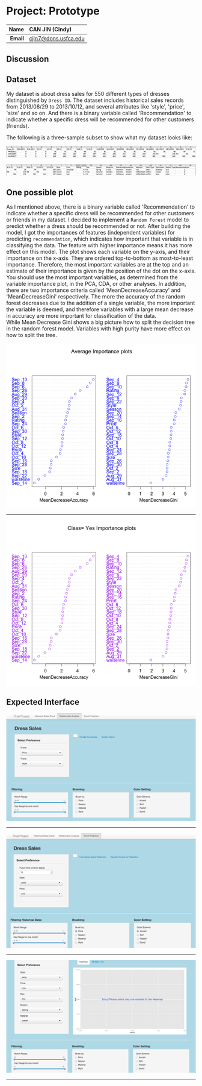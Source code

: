 Project: Prototype
==============================

| **Name**  | CAN JIN (Cindy)  |
|----------:|:-------------|
| **Email** | cjin7@dons.usfca.edu |

## Discussion ##

## Dataset ##
My dataset is about dress sales for 550 different types of dresses distinguished by `Dress ID`. The dataset includes
historical sales records from 2013/08/29 to 2013/10/12, and several attributes like 'style', 'price', 'size' and so on.
And there is a binary variable called 'Recommendation' to indicate whether a specific dress will be recommended for other
customers (friends).

The following is a three-sample subset to show what my dataset looks like:

![IMAGE](sample1.png)

![IMAGE](sample2.png)


## One possible plot ##

As I mentioned above, there is a binary variable called 'Recommendation' to indicate whether a specific dress will be recommended for other
customers or friends in my dataset. I decided to implement a `Random Forest` model to predict whether a dress should be recommended or not.
After building the model, I got the importances of features (independent variables) for predicting `recommendation`, which indicates
how important that variable is in classifying the data.
The feature with higher importance means it has more effect on this model. 
The plot shows each variable on the y-axis, and their importance on the x-axis.
They are ordered top-to-bottom as most-to-least importance.  Therefore, the most important variables are at the top and an estimate of their 
importance is given by the position of the dot on the x-axis. You should use the most important variables, as determined from the variable
importance plot, in the PCA, CDA, or other analyses. 
In addition, there are two importance criteria
called 'MeanDecreaseAccuracy' and 'MeanDecreaseGini' respectively.
The more the accuracy of the random forest decreases due to the addition of a single variable, the more important the variable is deemed, and
therefore variables with a large mean decrease in accuracy are more important for classification of the data.  
While Mean Decrease Gini shows a big picture how to split the decision tree in the random forest model.
Variables with high purity have more effect on how to split the tree.

![IMAGE](importance2.png)

***

![IMAGE](importance1.png)

## Expected Interface ##
![IMAGE](ScreenShot1.png)

***

![IMAGE](ScreenShot2.png)

***

![IMAGE](ScreenShot3.png)

***
